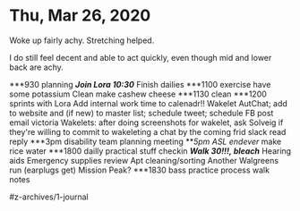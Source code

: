 # Thu, Mar 26, 2020
Woke up fairly achy. Stretching helped.

I do still feel decent and able to act quickly, even though mid and lower back are achy. 

***930 planning
***Join Lora 10:30***
Finish dailies
***1100 exercise
have some potassium
Clean
make cashew cheese
***1130 clean
***1200 sprints with Lora
Add internal work time to calenadr!!
Wakelet AutChat; add to website and (if new) to master list; schedule tweet; schedule FB post
email victoria
Wakelets: after doing screenshots for wakelet, ask Solveig if they're willing to commit to wakeleting a chat by the coming frid
slack read reply
***3pm disability team planning meeting
***5pm ASL endever*
make rice water
***1800 dailly practical stuff checkin
***Walk 30!!!, bleach***
Hearing aids
Emergency supplies review
Apt cleaning/sorting
Another Walgreens run (earplugs get)
Mission Peak?
***1830 bass practice
process walk notes


#z-archives/1-journal